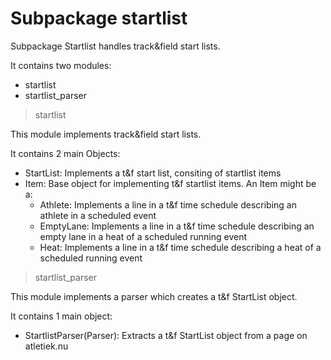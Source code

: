 # Subpackage startlist

Subpackage Startlist handles track&field start lists.

It contains two modules:
- startlist
- startlist_parser

> startlist

This module implements track&field start lists.

It contains 2 main Objects:
- StartList: Implements a t&f start list, consiting of startlist items
- Item: Base object for implementing t&f startlist items. An Item might be a:
  - Athlete: Implements a line in a t&f time schedule describing an athlete in a scheduled event
  - EmptyLane: Implements a line in a t&f time schedule describing an empty lane in a heat of a scheduled running event
  - Heat: Implements a line in a t&f time schedule describing a heat of a scheduled running event

> startlist_parser

This module implements a parser which creates a t&f StartList object.

It contains 1 main object:
- StartlistParser(Parser): Extracts a t&f StartList object from a page on atletiek.nu